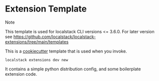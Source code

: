 Extension Template
==================

> [!NOTE]
> This template is used for localstack CLI versions <= 3.6.0. For later version see https://github.com/localstack/localstack-extensions/tree/main/templates

This is a [cookiecutter](https://github.com/cookiecutter/cookiecutter) template that is used when you invoke.

```console
localstack extensions dev new
```

It contains a simple python distribution config, and some boilerplate extension code.
